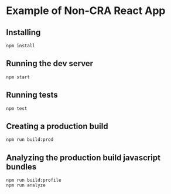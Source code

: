 # Example of Non-CRA React App

## Installing
```
npm install
```

## Running the dev server
```
npm start
```

## Running tests
```
npm test
```

## Creating a production build
```
npm run build:prod
```

## Analyzing the production build javascript bundles
```
npm run build:profile
npm run analyze
```
